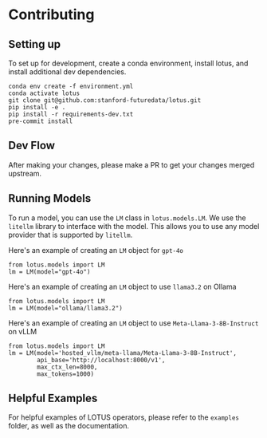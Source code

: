 # Contributing

## Setting up

To set up for development, create a conda environment, install lotus, and install additional dev dependencies.
```
conda env create -f environment.yml
conda activate lotus
git clone git@github.com:stanford-futuredata/lotus.git
pip install -e .
pip install -r requirements-dev.txt
pre-commit install
```

## Dev Flow
After making your changes, please make a PR to get your changes merged upstream.

## Running Models
To run a model, you can use the `LM` class in `lotus.models.LM`. We use the `litellm` library to interface with the model.
This allows you to use any model provider that is supported by `litellm`.

Here's an example of creating an `LM` object for `gpt-4o`
```
from lotus.models import LM
lm = LM(model="gpt-4o")
```

Here's an example of creating an `LM` object to use `llama3.2` on Ollama
```
from lotus.models import LM
lm = LM(model="ollama/llama3.2")
```

Here's an example of creating an `LM` object to use `Meta-Llama-3-8B-Instruct` on vLLM
```
from lotus.models import LM
lm = LM(model='hosted_vllm/meta-llama/Meta-Llama-3-8B-Instruct',
        api_base='http://localhost:8000/v1',
        max_ctx_len=8000,
        max_tokens=1000)
```

## Helpful Examples
For helpful examples of LOTUS operators, please refer to the `examples` folder, as well as the documentation.
